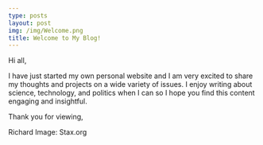 ```yaml
---
type: posts
layout: post
img: /img/Welcome.png
title: Welcome to My Blog!
---
```

Hi all,

I have just started my own personal website and I am very excited to share my thoughts and projects on a wide variety of issues. I enjoy writing about science, technology, and politics when I can so I hope you find this content engaging and insightful.

Thank you for viewing,

Richard
Image: Stax.org
